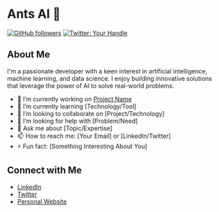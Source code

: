 # Ants AI 👋

[![GitHub followers](https://img.shields.io/github/followers/ants-ai?label=Follow&style=social)](https://github.com/ants-ai)
[![Twitter: Your Handle](https://img.shields.io/twitter/follow/YourHandle?style=social)](https://twitter.com/realantsai)

## About Me

I'm a passionate developer with a keen interest in artificial intelligence, machine learning, and data science. I enjoy building innovative solutions that leverage the power of AI to solve real-world problems.

- 🔭 I’m currently working on [Project Name](https://github.com/ants-ai/project-name)
- 🌱 I’m currently learning [Technology/Tool]
- 👯 I’m looking to collaborate on [Project/Technology]
- 🤔 I’m looking for help with [Problem/Need]
- 💬 Ask me about [Topic/Expertise]
- 📫 How to reach me: [Your Email] or [LinkedIn/Twitter]
- ⚡ Fun fact: [Something Interesting About You]

## Connect with Me

- [LinkedIn](https://www.linkedin.com/in/yourname/)
- [Twitter](https://twitter.com/YourHandle)
- [Personal Website](https://yourwebsite.com)
